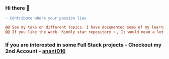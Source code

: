 ### Hi there 👋

```diff
- Contribute where your passion lies 
```

```diff
@@ See my take on different topics. I have documented some of my learnings and presented to make some stuff easier and fast to grasp @@
@@ If you like the work. Kindly star repository ✨, It would mean a lot me. @@
```
### If you are interested in some Full Stack projects - Checkout my 2nd Account - [anant016](https://github.com/anant016)

<!--
**coolanant/coolanant** is a ✨ _special_ ✨ repository because its `README.md` (this file) appears on your GitHub profile.

Here are some ideas to get you started:

- 🔭 I’m currently working on ...
- 🌱 I’m currently learning ...
- 👯 I’m looking to collaborate on ...
- 🤔 I’m looking for help with ...
- 💬 Ask me about ...
- 📫 How to reach me: ...
- 😄 Pronouns: ...
- ⚡ Fun fact: ...
-->
